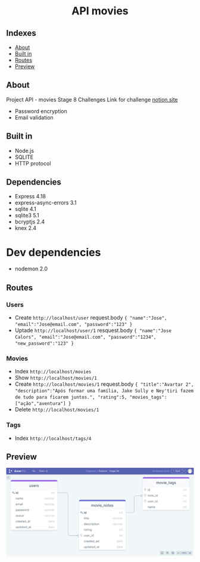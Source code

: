 <h1 align="center">API movies</h1>

## Indexes

- [About](#about)
- [Built in](#built_in)
- [Routes](#routes)
- [Preview](#preview)
  <br>

## About <a name="about"></a>

Project API - movies Stage 8
Challenges
Link for challenge [notion.site](https://efficient-sloth-d85.notion.site/Aplica-o-em-Node-57bd49ae77b3422fad74f8dde0d06fef)

- Password encryption
- Email validation

## Built in <a name="built_in"></a>

- Node.js
- SQLITE
- HTTP protocol

## Dependencies

- Express 4.18
- express-async-errors 3.1
- sqlite 4.1
- sqlite3 5.1
- bcryptjs 2.4
- knex 2.4

# Dev dependencies

- nodemon 2.0

## Routes <a name="routes"></a>

### Users

- Create
  `http://localhost/user`
  request.body
  `{
	"name":"Jose",
	"email":"Jose@email.com",
	"password":"123"
}`
- Uptade
  `http://localhost/user/1`
  resquest.body
  `{
	"name":"Jose Calors",
	"email":"Jose@email.com",
	"password":"1234",
	"new_password":"123"
}`

### Movies

- Index
  `http://localhost/movies`
- Show
  `http://localhost/movies/1`
- Create
  `http://localhost/movies/1`
  request.body
  `{
	"title":"Avartar 2",
	"description":"Após formar uma família, Jake Sully e Ney'tiri fazem de tudo para ficarem juntos.",
	"rating":5,
	"movies_tags":["ação","aventura"]
}`
- Delete
  `http://localhost/movies/1`

### Tags

- Index
  `http://localhost/tags/4`

## Preview <a name="preview"></a>

<div align="center">
<img src="/nvl8/projeto2/preview/page1.png" alt="Preview"/>
</div>
